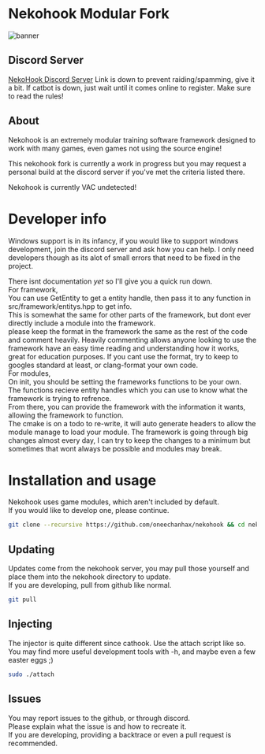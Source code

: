 
# Nekohook Modular Fork
![banner](https://cdn.discordapp.com/attachments/371237920545439745/403928612887068692/nekohook-banner.png)

## Discord Server
[NekoHook Discord Server](https://discord.gg/Jp8SKtG)
Link is down to prevent raiding/spamming, give it a bit.
If catbot is down, just wait until it comes online to register. Make sure to read the rules!

## About
Nekohook is an extremely modular training software framework designed to work with many games, even games not using the source engine!   

This nekohook fork is currently a work in progress but you may request a personal build at the discord server if you've met the criteria listed there.   

Nekohook is currently VAC undetected!

# Developer info
Windows support is in its infancy, if you would like to support windows development, join the discord server and ask how you can help. I only need developers though as its alot of small errors that need to be fixed in the project.   

There isnt documentation *yet* so I'll give you a quick run down.   
For framework,   
You can use GetEntity to get a entity handle, then pass it to any function in src/framework/entitys.hpp to get info.   
This is somewhat the same for other parts of the framework, but dont ever directly include a module into the framework.   
please keep the format in the framework the same as the rest of the code and comment heavily. Heavily commenting allows anyone looking to use the framework have an easy time reading and understanding how it works, great for education purposes. If you cant use the format, try to keep to googles standard at least, or clang-format your own code.   
For modules,   
On init, you should be setting the frameworks functions to be your own.   
The functions recieve entity handles which you can use to know what the framework is trying to refrence.   
From there, you can provide the framework with the information it wants, allowing the framework to function.   
The cmake is on a todo to re-write, it will auto generate headers to allow the module manage to load your module.
The framework is going through big changes almost every day, I can try to keep the changes to a minimum but sometimes that wont always be possible and modules may break.   

# Installation and usage
Nekohook uses game modules, which aren't included by default.   
If you would like to develop one, please continue.   
```bash
git clone --recursive https://github.com/oneechanhax/nekohook && cd nekohook && ./build
```

## Updating
Updates come from the nekohook server, you may pull those yourself and place them into the nekohook directory to update.   
If you are developing, pull from github like normal.
```bash
git pull
```

## Injecting
The injector is quite different since cathook. Use the attach script like so.   
You may find more useful development tools with -h, and maybe even a few easter eggs ;)
```bash
sudo ./attach
```

## Issues
You may report issues to the github, or through discord.    
Please explain what the issue is and how to recreate it.   
If you are developing, providing a backtrace or even a pull request is recommended.
